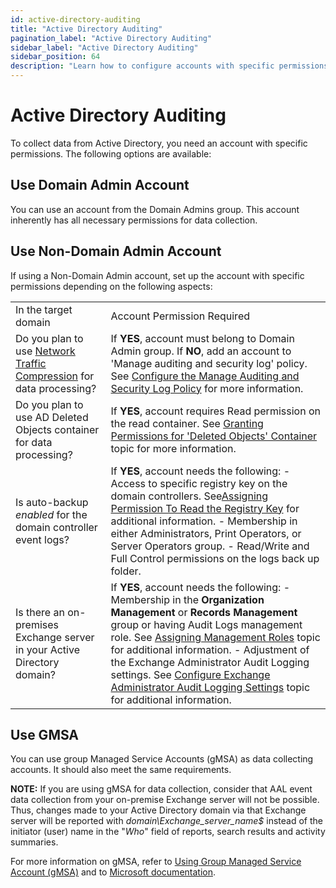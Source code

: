 ```yaml
---
id: active-directory-auditing
title: "Active Directory Auditing"
pagination_label: "Active Directory Auditing"
sidebar_label: "Active Directory Auditing"
sidebar_position: 64
description: "Learn how to configure accounts with specific permissions for Active Directory data collection."
---
```


# Active Directory Auditing

To collect data from Active Directory, you need an account with specific permissions. The following
options are available:

## Use Domain Admin Account

You can use an account from the Domain Admins group. This account inherently has all necessary
permissions for data collection.

## Use Non-Domain Admin Account

If using a Non-Domain Admin account, set up the account with specific permissions depending on the
following aspects:

|                                                                                                                            |                                                                                                                                                                                                                                                                                                                                                                                                                                         |
| -------------------------------------------------------------------------------------------------------------------------- | --------------------------------------------------------------------------------------------------------------------------------------------------------------------------------------------------------------------------------------------------------------------------------------------------------------------------------------------------------------------------------------------------------------------------------------- |
| In the target domain                                                                                                       | Account Permission Required                                                                                                                                                                                                                                                                                                                                                                                                             |
| Do you plan to use [Network Traffic Compression](../../../configuration/networktrafficcompression.md) for data processing? | If **YES**, account must belong to Domain Admin group. If **NO**, add an account to 'Manage auditing and security log' policy. See [Configure the Manage Auditing and Security Log Policy](manageauditingsecuritylog.md) for more information.                                                                                                                                                                                          |
| Do you plan to use AD Deleted Objects container for data processing?                                                       | If **YES**, account requires Read permission on the read container. See [Granting Permissions for 'Deleted Objects' Container](permissionsadcontainer.md) topic for more information.                                                                                                                                                                                                                                                   |
| Is auto-backup _enabled_ for the domain controller event logs?                                                             | If **YES**, account needs the following: - Access to specific registry key on the domain controllers. See[Assigning Permission To Read the Registry Key](permissionsregistrykeys.md) for additional information. - Membership in either Administrators, Print Operators, or Server Operators group. - Read/Write and Full Control permissions on the logs back up folder.                                                               |
| Is there an on-premises Exchange server in your Active Directory domain?                                                   | If **YES**, account needs the following: - Membership in the **Organization Management** or **Records Management** group or having Audit Logs management role. See [Assigning Management Roles](auditlogsrole.md) topic for additional information. - Adjustment of the Exchange Administrator Audit Logging settings. See [Configure Exchange Administrator Audit Logging Settings](auditlogging.md) topic for additional information. |

## Use GMSA

You can use group Managed Service Accounts (gMSA) as data collecting accounts. It should also meet
the same requirements.

**NOTE:** If you are using gMSA for data collection, consider that AAL event data collection from
your on-premise Exchange server will not be possible. Thus, changes made to your Active Directory
domain via that Exchange server will be reported with _domain\\Exchange_server_name$_ instead of the
initiator (user) name in the "_Who_" field of reports, search results and activity summaries.

For more information on gMSA, refer to [Using Group Managed Service Account (gMSA)](../gmsa.md)
and to
[Microsoft documentation](https://docs.microsoft.com/en-us/windows-server/security/group-managed-service-accounts/group-managed-service-accounts-overview).
